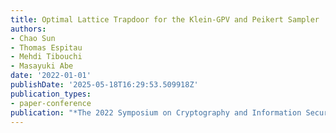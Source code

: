 ```yaml
---
title: Optimal Lattice Trapdoor for the Klein-GPV and Peikert Sampler
authors:
- Chao Sun
- Thomas Espitau
- Mehdi Tibouchi
- Masayuki Abe
date: '2022-01-01'
publishDate: '2025-05-18T16:29:53.509918Z'
publication_types:
- paper-conference
publication: "*The 2022 Symposium on Cryptography and Information Security (SCIS'22)*"
---
```

